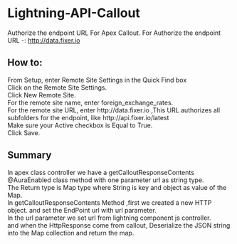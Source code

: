 # Lightning-API-Callout

Authorize the endpoint URL For Apex Callout.
For Authorize the endpoint URL -: http://data.fixer.io

<h2>How to:</h2>
From Setup, enter Remote Site Settings in the Quick Find box<br>
Click on the Remote Site Settings.<br>
Click New Remote Site.<br>
For the remote site name, enter foreign_exchange_rates.<br>
For the remote site URL, enter http://data.fixer.io  ,This URL authorizes all subfolders for the endpoint, like http://api.fixer.io/latest<br>
Make sure your Active checkbox is Equal to True.<br>
Click Save.

<h2>Summary</h2>
In apex class controller we have a getCalloutResponseContents @AuraEnabled class method with one parameter url as string type. <br>
The Return type is Map type where String is key and object as value of the Map.<br>
In getCalloutResponseContents Method ,first we created a new HTTP object. and set the EndPoint url with url parameter.<br>
In the url parameter we set url from lightning component js controller.<br>
and when the HttpResponse come from callout, Deserialize the JSON string into the Map collection and return the map.

